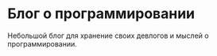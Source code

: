 ---
---
# Блог о программировании

Небольшой блог для хранение своих девлогов и мыслей о программировании.